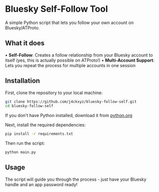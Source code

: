 # Bluesky Self-Follow Tool

A simple Python script that lets you follow your own account on Bluesky/ATProto.

## What it does

• **Self-Follow**: Creates a follow relationship from your Bluesky account to itself (yes, this is actually possible on ATProto!)
• **Multi-Account Support**: Lets you repeat the process for multiple accounts in one session

## Installation

First, clone the repository to your local machine:
```bash
git clone https://github.com/j4ckxyz/bluesky-follow-self.git
cd bluesky-follow-self
```

If you don't have Python installed, download it from [python.org](https://www.python.org/downloads/)

Next, install the required dependencies:
```bash
pip install -r requirements.txt
```

Then run the script:
```bash
python main.py
```

## Usage

The script will guide you through the process - just have your Bluesky handle and an app password ready!